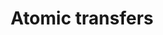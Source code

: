 ---
title: "Atomic transfers"
description: "A documentation of Atomic Transfers, explaining the processes and use cases of Atomic Transfers, and a step-by-step guide on its processes like how to create your own transactions or combine your transactions and many other processes. Guides includes creating transactions, combining transactions, group transactions, split transactions, sign transactions, assembling transaction groups and sending transaction groups."
type: "tutorial"
category: "Algorand Developer Portal,Algorand Components,Others"
difficulty: "Intermediate"
summary: "Documentation on Atomic Transfers"
file_path: ""
image: "https://assets-global.website-files.com/5e39e095596498a8b9624af1/5ffca6e3e0d8ad9231cc2af6_Portfolio-course---final.png"
link: "Atomic transfers - Algorand Developer Portal"
status: "open"
---